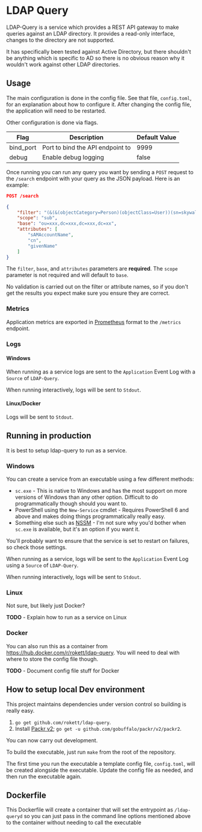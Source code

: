 # LDAP Query
LDAP-Query is a service which provides a REST API gateway to make queries against an LDAP directory.  It provides a read-only interface, changes to the directory are not supported.

It has specifically been tested against Active Directory, but there shouldn't be anything which is specific to AD so there is no obvious reason why it wouldn't work against other LDAP directories.

## Usage
The main configuration is done in the config file.  See that file, `config.toml`, for an explanation about how to configure it.  After changing the config file, the application will need to be restarted.

Other configuration is done via flags.

| Flag        | Description                       | Default Value |
| ----------- | --------------------------------- | ------------- |
| bind_port   | Port to bind the API endpoint to  | 9999          |
| debug       | Enable debug logging              | false         |

Once running you can run any query you want by sending a `POST` request to the `/search` endpoint with your query as the JSON payload.  Here is an example:

``` json
POST /search

{
    "filter": "(&(&(objectCategory=Person)(objectClass=User))(sn=skywalk*))",
    "scope": "sub",
    "base": "ou=xxx,dc=xxx,dc=xxx,dc=xx",
    "attributes": [
        "sAMAccountName",
        "cn",
        "givenName"
    ]
}
```

The `filter`, `base`, and `attributes` parameters are **required**.  The `scope` parameter is not required and will default to `base`.

No validation is carried out on the filter or attribute names, so if you don't get the results you expect make sure you ensure they are correct.


### Metrics
Application metrics are exported in [Prometheus](https://prometheus.io/) format to the `/metrics` endpoint.

### Logs
#### Windows
When running as a service logs are sent to the `Application` Event Log with a `Source` of `LDAP-Query`.

When running interactively, logs will be sent to `Stdout`.

#### Linux/Docker
Logs will be sent to `Stdout`.

## Running in production
It is best to setup ldap-query to run as a service.

### Windows
You can create a service from an executable using a few different methods:

- `sc.exe` - This is native to Windows and has the most support on more versions of Windows than any other option.  Difficult to do programmatically though should you want to.
- PowerShell using the `New-Service` cmdlet - Requires PowerShell 6 and above and makes doing things programmatically really easy.
- Something else such as [NSSM](https://nssm.cc/) - I'm not sure why you'd bother when `sc.exe` is available, but it's an option if you want it.

You'll probably want to ensure that the service is set to restart on failures, so check those settings.

When running as a service, logs will be sent to the `Application` Event Log using a `Source` of `LDAP-Query`.

When running interactively, logs will be sent to `Stdout`.

### Linux
Not sure, but likely just Docker?

**TODO** - Explain how to run as a service on Linux

### Docker
You can also run this as a container from https://hub.docker.com/r/rokett/ldap-query.  You will need to deal with where to store the config file though.

**TODO** - Document config file stuff for Docker

## How to setup local Dev environment
This project maintains dependencies under version control so building is really easy.

1. `go get github.com/rokett/ldap-query`.
2. Install [Packr v2](https://github.com/gobuffalo/packr/tree/master/v2); `go get -u github.com/gobuffalo/packr/v2/packr2`.

You can now carry out development.

To build the executable, just run `make` from the root of the repository.

The first time you run the executable a template config file, `config.toml`, will be created alongside the executable.  Update the config file as needed, and then run the executable again.

## Dockerfile
This Dockerfile will create a container that will set the entrypoint as `/ldap-queryd` so you can just pass in the command line options mentioned above to the container without needing to call the executable
